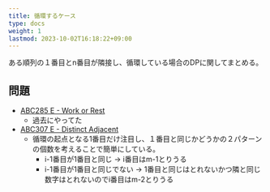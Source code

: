 ```yaml
---
title: 循環するケース
type: docs
weight: 1
lastmod: 2023-10-02T16:18:22+09:00
---
```


ある順列の１番目とn番目が隣接し、循環している場合のDPに関してまとめる。

## 問題

- [ABC285 E - Work or Rest](https://atcoder.jp/contests/abc285/tasks/abc285_e)
  - 過去にやってた
- [ABC307 E - Distinct Adjacent](https://atcoder.jp/contests/abc307/tasks/abc307_e)
  - 循環の起点となる1番目だけ注目し、１番目と同じかどうかの２パターンの個数を考えることで簡単にしている。
    - i-1番目が1番目と同じ → i番目はm-1とりうる
    - i-1番目が1番目と同じでない → 1番目と同じはとれないかつ隣と同じ数字はとれないのでi番目はm-2とりうる
